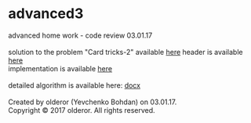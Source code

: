 # advanced3
advanced home work - code review 03.01.17<br /><br />
solution to the problem "Card tricks-2" available  [here](https://contest.yandex.ru/contest/3573/problems/C/ "Yandex Contest 3573")
header is available [here](../master/main.h)<br />
implementation is available [here](../master/main.cpp)<br /><br />
detailed algorithm is available here: [docx](../master/review3.docx)<br /><br />
Created by olderor (Yevchenko Bohdan) on 03.01.17.<br />
Copyright © 2017 olderor. All rights reserved.
